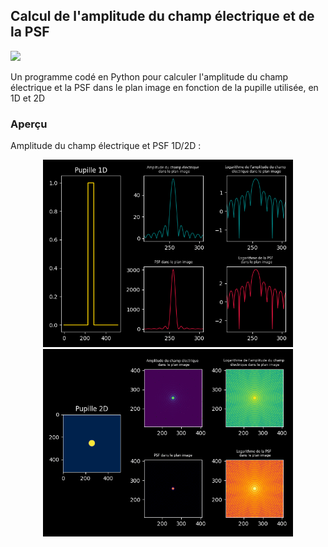 ## Calcul de l'amplitude du champ électrique et de la PSF

![](https://img.shields.io/badge/Language-Python-blue.png)

Un programme codé en Python pour calculer l'amplitude du champ électrique et la PSF dans le plan image en fonction de la pupille utilisée, en 1D et 2D

### Aperçu

Amplitude du champ électrique et PSF 1D/2D :

<p float="left" align ="center">
  <img src="resources//1D_psf.png"  width="400" />
  <img src="resources//2D_psf.gif"  width="400" />
</p>
